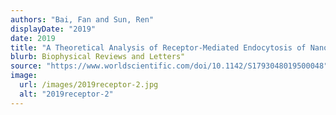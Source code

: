 ```yaml
---
authors: "Bai, Fan and Sun, Ren"
displayDate: "2019"
date: 2019
title: "A Theoretical Analysis of Receptor-Mediated Endocytosis of Nanoparticles in Wall Shear Flow"
blurb: Biophysical Reviews and Letters"
source: "https://www.worldscientific.com/doi/10.1142/S1793048019500048"
image:
  url: /images/2019receptor-2.jpg
  alt: "2019receptor-2"
---
```

